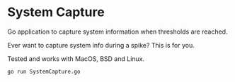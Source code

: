 # System Capture

Go application to capture system information when thresholds are reached.

Ever want to capture system info during a spike? This is for you.

Tested and works with MacOS, BSD and Linux.

```
go run SystemCapture.go
```
